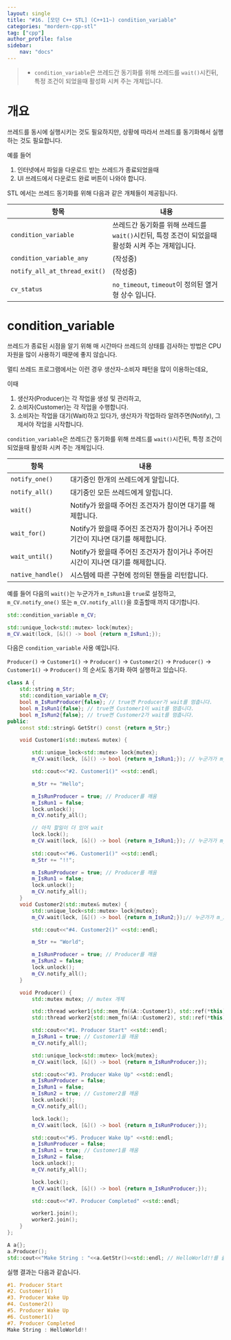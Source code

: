 ```yaml
---
layout: single
title: "#16. [모던 C++ STL] (C++11~) condition_variable"
categories: "mordern-cpp-stl"
tag: ["cpp"]
author_profile: false
sidebar: 
    nav: "docs"
---
```


> * `condition_variable`은 쓰레드간 동기화를 위해 쓰레드를 `wait()`시킨뒤, 특정 조건이 되었을때 활성화 시켜 주는 개체입니다.

# 개요

쓰레드를 동시에 실행시키는 것도 필요하지만, 상황에 따라서 쓰레드를 동기화해서 실행하는 것도 필요합니다.

예를 들어 

1. 인터넷에서 파일을 다운로드 받는 쓰레드가 종료되었을때
2. UI 쓰레드에서 다운로드 완료 버튼이 나와야 합니다.

STL 에서는 쓰레드 동기화를 위해 다음과 같은 개체들이 제공됩니다.

|항목|내용|
|--|--|
|`condition_variable`|쓰레드간 동기화를 위해 쓰레드를 `wait()`시킨뒤, 특정 조건이 되었을때 활성화 시켜 주는 개체입니다.|
|`condition_variable_any`|(작성중)|
|`notify_all_at_thread_exit()`|(작성중)|
|`cv_status`|`no_timeout`, `timeout`이 정의된 열거형 상수 입니다.|

# condition_variable

쓰레드가 종료된 시점을 알기 위해 매 시간마다 쓰레드의 상태를 검사하는 방법은 CPU 자원을 많이 사용하기 때문에 좋지 않습니다.

멀티 쓰레드 프로그램에서는 이런 경우 생산자-소비자 패턴을 많이 이용하는데요,

이때 

1. 생산자(Producer)는 각 작업을 생성 및 관리하고,
2. 소비자(Customer)는 각 작업을 수행합니다.
3. 소비자는 작업을 대기(Wait)하고 있다가, 생산자가 작업하라 알려주면(Notify), 그제서야 작업을 시작합니다. 

`condition_variable`은 쓰레드간 동기화를 위해 쓰레드를 `wait()`시킨뒤, 특정 조건이 되었을때 활성화 시켜 주는 개체입니다.

|항목|내용|
|--|--|
|`notify_one()`|대기중인 한개의 쓰레드에게 알립니다.|
|`notify_all()`|대기중인 모든 쓰레드에게 알립니다.|
|`wait()`|Notify가 왔을때 주어진 조건자가 참이면 대기를 해제합니다.|
|`wait_for()`|Notify가 왔을때 주어진 조건자가 참이거나 주어진 기간이 지나면 대기를 해제합니다.|
|`wait_until()`|Notify가 왔을때 주어진 조건자가 참이거나 주어진 시간이 지나면 대기를 해제합니다.|
|`native_handle()`|시스템에 따른 구현에 정의된 핸들을 리턴합니다.|

예를 들어 다음의 `wait()`는 누군가가 `m_IsRun1`을 `true`로 설정하고, `m_CV.notify_one()` 또는 `m_CV.notify_all()`을 호출할때 까지 대기합니다.

```cpp
std::condition_variable m_CV;

std::unique_lock<std::mutex> lock{mutex};
m_CV.wait(lock, [&]() -> bool {return m_IsRun1;}); 
```

다음은 `condition_variable` 사용 예입니다.

`Producer()` -> `Customer1()` -> `Producer()` -> `Customer2()` -> `Producer()` -> `Customer1()` -> `Producer()` 의 순서도 동기화 하여 실행하고 있습니다.

```cpp
class A {
    std::string m_Str;
    std::condition_variable m_CV;
    bool m_IsRunProducer{false}; // true면 Producer가 wait를 멈춥니다.
    bool m_IsRun1{false}; // true면 Customer1이 wait를 멈춥니다.
    bool m_IsRun2{false}; // true면 Customer2가 wait를 멈춥니다.
public:
    const std::string& GetStr() const {return m_Str;}

    void Customer1(std::mutex& mutex) {

        std::unique_lock<std::mutex> lock{mutex};
        m_CV.wait(lock, [&]() -> bool {return m_IsRun1;}); // 누군가가 m_IsRun1 == true로 하고 m_CV에서 notify할때까지 대기

        std::cout<<"#2. Customer1()" <<std::endl;

        m_Str += "Hello";

        m_IsRunProducer = true; // Producer를 깨움
        m_IsRun1 = false;
        lock.unlock();
        m_CV.notify_all(); 

        // 아직 할일이 더 있어 wait
        lock.lock();
        m_CV.wait(lock, [&]() -> bool {return m_IsRun1;}); // 누군가가 m_IsRun1 == true로 하고 m_CV에서 notify할때까지 대기
        
        std::cout<<"#6. Customer1()" <<std::endl;
        m_Str += "!!";

        m_IsRunProducer = true; // Producer를 깨움
        m_IsRun1 = false;
        lock.unlock();
        m_CV.notify_all(); 
    }
    void Customer2(std::mutex& mutex) {
        std::unique_lock<std::mutex> lock{mutex};
        m_CV.wait(lock, [&]() -> bool {return m_IsRun2;});// 누군가가 m_IsRun2 == true로 하고 m_CV에서 notify할때까지 대기

        std::cout<<"#4. Customer2()" <<std::endl;

        m_Str += "World";

        m_IsRunProducer = true; // Producer를 깨움
        m_IsRun2 = false;
        lock.unlock();
        m_CV.notify_all(); 
    } 

    void Producer() {
        std::mutex mutex; // mutex 개체

        std::thread worker1{std::mem_fn(&A::Customer1), std::ref(*this), std::ref(mutex)};
        std::thread worker2{std::mem_fn(&A::Customer2), std::ref(*this), std::ref(mutex)};

        std::cout<<"#1. Producer Start" <<std::endl;
        m_IsRun1 = true; // Customer1을 깨움
        m_CV.notify_all(); 

        std::unique_lock<std::mutex> lock{mutex};
        m_CV.wait(lock, [&]() -> bool {return m_IsRunProducer;});

        std::cout<<"#3. Producer Wake Up" <<std::endl;
        m_IsRunProducer = false;
        m_IsRun1 = false;
        m_IsRun2 = true; // Customer2를 깨움
        lock.unlock();
        m_CV.notify_all(); 

        lock.lock();
        m_CV.wait(lock, [&]() -> bool {return m_IsRunProducer;});

        std::cout<<"#5. Producer Wake Up" <<std::endl;
        m_IsRunProducer = false;
        m_IsRun1 = true; // Customer1를 깨움
        m_IsRun2 = false; 
        lock.unlock();
        m_CV.notify_all(); 

        lock.lock();
        m_CV.wait(lock, [&]() -> bool {return m_IsRunProducer;});

        std::cout<<"#7. Producer Completed" <<std::endl;

        worker1.join(); 
        worker2.join();
    }           
};

A a{};
a.Producer();
std::cout<<"Make String : "<<a.GetStr()<<std::endl; // HelloWorld!!를 출력함
```

실행 결과는 다음과 같습니다.

```cpp
#1. Producer Start
#2. Customer1()
#3. Producer Wake Up
#4. Customer2()
#5. Producer Wake Up
#6. Customer1()
#7. Producer Completed
Make String : HelloWorld!!
```